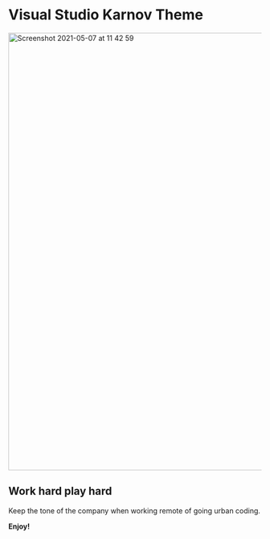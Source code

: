 # Visual Studio Karnov Theme

<img width="870" alt="Screenshot 2021-05-07 at 11 42 59" src="https://user-images.githubusercontent.com/2738184/117431319-63ee1780-af29-11eb-86dc-6cfe3a5de1cc.png">

## Work hard play hard

Keep the tone of the company when working remote of going urban coding.

**Enjoy!**
